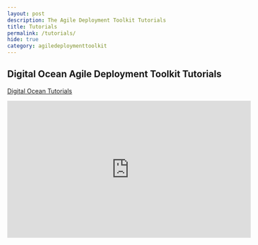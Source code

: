 ```yaml
---
layout: post
description: The Agile Deployment Toolkit Tutorials
title: Tutorials
permalink: /tutorials/
hide: true
category: agiledeploymenttoolkit
---
```


## Digital Ocean Agile Deployment Toolkit Tutorials

[Digital Ocean Tutorials](/adtdigitaloceantutorials/)

<iframe width="560" height="315" src="https://www.youtube.com/embed/mXpIRB_7O_M" title="YouTube video player" frameborder="0" allow="accelerometer; autoplay; clipboard-write; encrypted-media; gyroscope; picture-in-picture" allowfullscreen></iframe>
